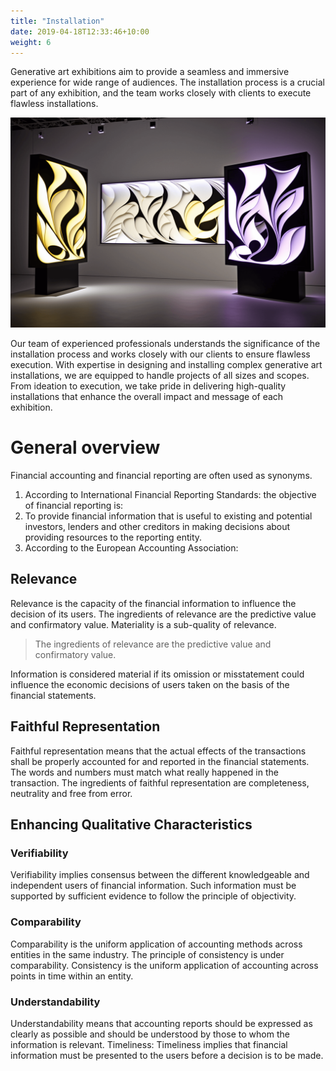 ```yaml
---
title: "Installation"
date: 2019-04-18T12:33:46+10:00
weight: 6
---
```


Generative art exhibitions aim to provide a seamless and immersive experience for wide range of audiences. The installation process is a crucial part of any exhibition, and the team works closely with clients to execute flawless installations.

![Accounting Services](/images/illustrations/installation.png)

Our team of experienced professionals understands the significance of the installation process and works closely with our clients to ensure flawless execution. With expertise in designing and installing complex generative art installations, we are equipped to handle projects of all sizes and scopes. From ideation to execution, we take pride in delivering high-quality installations that enhance the overall impact and message of each exhibition.

# General overview

Financial accounting and financial reporting are often used as synonyms.

1. According to International Financial Reporting Standards: the objective of financial reporting is:
2. To provide financial information that is useful to existing and potential investors, lenders and other creditors in making decisions about providing resources to the reporting entity.
3. According to the European Accounting Association:

## Relevance

Relevance is the capacity of the financial information to influence the decision of its users. The ingredients of relevance are the predictive value and confirmatory value. Materiality is a sub-quality of relevance.

> The ingredients of relevance are the predictive value and confirmatory value.

Information is considered material if its omission or misstatement could influence the economic decisions of users taken on the basis of the financial statements.

## Faithful Representation

Faithful representation means that the actual effects of the transactions shall be properly accounted for and reported in the financial statements. The words and numbers must match what really happened in the transaction. The ingredients of faithful representation are completeness, neutrality and free from error.

## Enhancing Qualitative Characteristics

### Verifiability

Verifiability implies consensus between the different knowledgeable and independent users of financial information. Such information must be supported by sufficient evidence to follow the principle of objectivity.

### Comparability

Comparability is the uniform application of accounting methods across entities in the same industry. The principle of consistency is under comparability. Consistency is the uniform application of accounting across points in time within an entity.

### Understandability

Understandability means that accounting reports should be expressed as clearly as possible and should be understood by those to whom the information is relevant.
Timeliness: Timeliness implies that financial information must be presented to the users before a decision is to be made.

